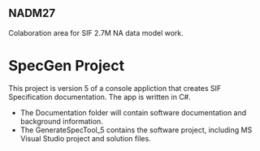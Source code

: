 ## NADM27

Colaboration area for SIF 2.7M NA data model work.


# SpecGen Project

This project is version 5 of a console appliction that creates SIF Specification documentation. The app is written in C#. 

* The Documentation folder will contain software documentation and background information.
* The GenerateSpecTool_5 contains the software project, including MS Visual Studio project and solution files. 